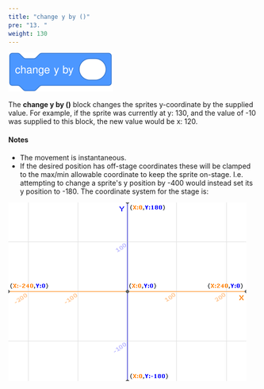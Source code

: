 ```yaml
---
title: "change y by ()"
pre: "13. "
weight: 130
---
```


![change y by block](/images/change-y-by.svg)

The **change y by ()** block changes the sprites y-coordinate by the supplied value.  For example, if the sprite was currently at y: 130, and the value of -10 was supplied to this block, the new value would be x: 120.

#### Notes
* The movement is instantaneous. 
* If the desired position has off-stage coordinates these will be clamped to the max/min allowable coordinate to keep the sprite on-stage. I.e. attempting to change a sprite's y position by -400 would instead set its y position to -180. The coordinate system for the stage is: 

![Scratch Coordinate System](/images/xy-grid.gif)
